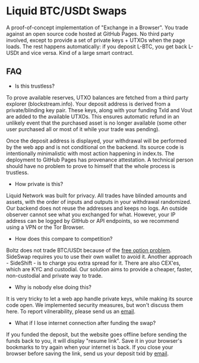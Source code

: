 # Liquid BTC/USDt Swaps

A proof-of-concept implementation of "Exchange in a Browser". You trade against an open source code hosted at GitHub Pages. No third party involved, except to provide a set of private keys + UTXOs when the page loads. The rest happens automatically: if you deposit L-BTC, you get back L-USDt and vice versa. Kind of a large smart contract.

## FAQ

- Is this trustless? 

To prove available reserves, UTXO balances are fetched from a third party explorer (blockstream.info). Your deposit address is derived from a private/blinding key pair. These keys, along with your funding TxId and Vout are added to the available UTXOs. This ensures automatic refund in an unlikely event that the purchased asset is no longer available (some other user purchased all or most of it while your trade was pending). 

Once the deposit address is displayed, your withdrawal will be performed by the web app and is not conditional on the backend. Its source code is intentionally minimalistic with most action happening in index.ts. The deployment to GitHub Pages has provenance attestation. A technical person should have no problem to prove to himself that the whole process is trustless.

- How private is this?

Liquid Network was built for privacy. All trades have blinded amounts and assets, with the order of inputs and outputs in your withdrawal randomized. Our backend does not reuse the addresses and keeps no logs. An outside observer cannot see what you exchanged for what. However, your IP address can be logged by GitHub or API endpoints, so we recommend using a VPN or the Tor Browser.

- How does this compare to competition?

Boltz does not trade BTC/USDt because of the [free option problem](https://blog.boltz.exchange/p/the-problem-with-free-options-69f9f59a2d48). SideSwap requires you to use their own wallet to avoid it. Another approach - SideShift - is to charge you extra spread for it. There are also CEX'es, which are KYC and custodial. Our solution aims to provide a cheaper, faster, non-custodial and private way to trade.

- Why is nobody else doing this?

It is very tricky to let a web app handle private keys, while making its source code open. We implemented security measures, but won't discuss them here. To report vilnerability, please send us an [email](swapmarket.wizard996@passinbox.com).

- What if I lose internet connection after funding the swap?

If you funded the deposit, but the website goes offline before sending the funds back to you, it will display "resume link". Save it in your browser's bookmarks to try again when your internet is back. If you close your browser before saving the link, send us your deposit txid by [email](swapmarket.wizard996@passinbox.com).